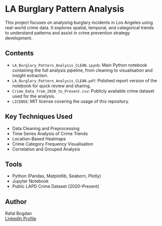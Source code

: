 # LA Burglary Pattern Analysis

This project focuses on analysing burglary incidents in Los Angeles using real-world crime data. It explores spatial, temporal, and categorical trends to understand patterns and assist in crime prevention strategy development.

## Contents

- `LA_Burglary_Pattern_Analysis_CLEAN.ipynb`: Main Python notebook containing the full analysis pipeline, from cleaning to visualisation and insight extraction.
- `LA_Burglary_Pattern_Analysis_CLEAN.pdf`: Polished report version of the notebook for quick review and sharing.
- `Crime_Data_from_2020_to_Present.csv`: Publicly available crime dataset used for the analysis.
- `LICENSE`: MIT license covering the usage of this repository.

## Key Techniques Used

- Data Cleaning and Preprocessing
- Time Series Analysis of Crime Trends
- Location-Based Heatmaps
- Crime Category Frequency Visualisation
- Correlation and Grouped Analysis

## Tools

- Python (Pandas, Matplotlib, Seaborn, Plotly)
- Jupyter Notebook
- Public LAPD Crime Dataset (2020–Present)

## Author

Rafal Bogdan  
[LinkedIn Profile](https://www.linkedin.com/in/rafal-bogdan)
